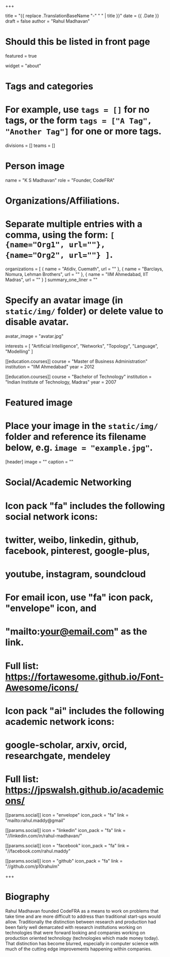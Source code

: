 +++

title = "{{ replace .TranslationBaseName "-" " " | title }}"
date = {{ .Date }}
draft = false
author = "Rahul Madhavan"

# Should this be listed in front page
featured = true


widget = "about"

# Tags and categories
# For example, use `tags = []` for no tags, or the form `tags = ["A Tag", "Another Tag"]` for one or more tags.
divisions = []
teams = []



# Person image

name = "K S Madhavan"
role = "Founder, CodeFRA"

# Organizations/Affiliations.
#   Separate multiple entries with a comma, using the form: `[ {name="Org1", url=""}, {name="Org2", url=""} ]`.
organizations = [ { name = "Atidiv, Cuemath", url = "" }, { name = "Barclays, Nomura, Lehman Brothers", url = "" }, { name = "IIM Ahmedabad, IIT Madras", url = "" } ]
summary_one_liner = ""

# Specify an avatar image (in `static/img/` folder) or delete value to disable avatar.
avatar_image = "avatar.jpg"


interests = [
    "Artificial Intelligence",
    "Networks",
    "Topology",
    "Language",
    "Modelling"
    ]

[[education.courses]]
  course = "Master of Business Administration"
  institution = "IIM Ahmedabad"
  year = 2012

[[education.courses]]
  course = "Bachelor of Technology"
  institution = "Indian Institute of Technology, Madras"
  year = 2007


# Featured image
# Place your image in the `static/img/` folder and reference its filename below, e.g. `image = "example.jpg"`.
[header]
image = ""
caption = ""

# Social/Academic Networking
#
# Icon pack "fa" includes the following social network icons:
#
#   twitter, weibo, linkedin, github, facebook, pinterest, google-plus,
#   youtube, instagram, soundcloud
#
#   For email icon, use "fa" icon pack, "envelope" icon, and
#   "mailto:your@email.com" as the link.
#
#   Full list: https://fortawesome.github.io/Font-Awesome/icons/
#
# Icon pack "ai" includes the following academic network icons:
#
#   google-scholar, arxiv, orcid, researchgate, mendeley
#
#   Full list: https://jpswalsh.github.io/academicons/

[[params.social]]
icon = "envelope"
icon_pack = "fa"
link = "mailto:rahul.maddy@gmail"

[[params.social]]
icon = "linkedin"
icon_pack = "fa"
link = "//linkedin.com/in/rahul-madhavan/"

[[params.social]]
icon = "facebook"
icon_pack = "fa"
link = "//facebook.com/rahul.maddy"

[[params.social]]
icon = "github"
icon_pack = "fa"
link = "//github.com/p10rahulm"

+++
# Biography

Rahul Madhavan founded CodeFRA as a means to work on problems that take time and are more difficult to address than traditional start-ups would allow. Traditionally the distinction between research and production had been fairly well demarcated with research institutions working on technologies that were forward looking and companies working on production oriented technology (technologies which made money today). That distinction has become blurred, especially in computer science with much of the cutting edge improvements happening within companies.